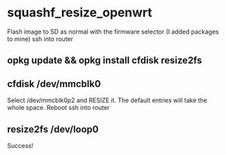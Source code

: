# squashf_resize_openwrt
Flash image to SD as normal with the firmware selector (I added packages to mine)
ssh into router
## opkg update && opkg install cfdisk resize2fs
## cfdisk /dev/mmcblk0
Select /dev/mmcblk0p2 and RESIZE it. The default entries will take the whole space.
Reboot
ssh into router
## resize2fs /dev/loop0
Success!
